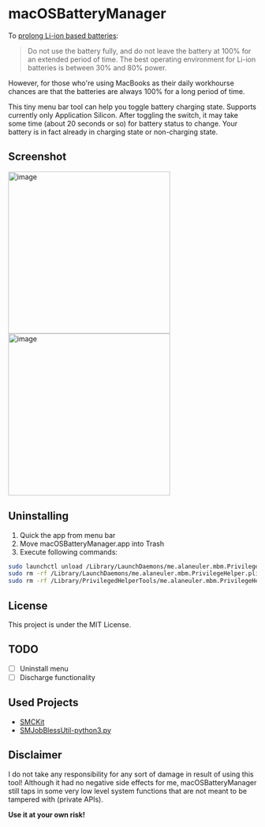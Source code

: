 # macOSBatteryManager
To [prolong Li-ion based batteries](https://www.apple.com/batteries/maximizing-performance/):

> Do not use the battery fully, and do not leave the battery at 100% for an extended period of time. The best operating environment for Li-ion batteries is between 30% and 80% power.

However, for those who're using MacBooks as their daily workhourse chances are that the batteries are always 100% for a long period of time.

This tiny menu bar tool can help you toggle battery charging state. Supports currently only Application Silicon. After toggling the switch, it may take some time (about 20 seconds or so) for battery status to change. Your battery is in fact already in charging state or non-charging state.

## Screenshot
<img width="328" alt="image" src="https://user-images.githubusercontent.com/8054939/204074543-e33cef53-77d8-4f31-b610-4f028c6eda82.png">
<img width="328" alt="image" src="https://user-images.githubusercontent.com/8054939/204074570-4e361b83-62a4-4b64-af40-7f2c566ecbf7.png">

## Uninstalling
1. Quick the app from menu bar
2. Move macOSBatteryManager.app into Trash
3. Execute following commands:
```bash
sudo launchctl unload /Library/LaunchDaemons/me.alaneuler.mbm.PrivilegeHelper.plist
sudo rm -rf /Library/LaunchDaemons/me.alaneuler.mbm.PrivilegeHelper.plist
sudo rm -rf /Library/PrivilegedHelperTools/me.alaneuler.mbm.PrivilegeHelper
```

## License
This project is under the MIT License.

## TODO
- [ ] Uninstall menu
- [ ] Discharge functionality

## Used Projects
- [SMCKit](https://github.com/beltex/SMCKit)
- [SMJobBlessUtil-python3.py](https://gist.github.com/mikeyh/89a1e2ecc6849ff6056b7391c5216799)

## Disclaimer
I do not take any responsibility for any sort of damage in result of using this tool! Although it had no negative side effects for me, macOSBatteryManager still taps in some very low level system functions that are not meant to be tampered with (private APIs).

**Use it at your own risk!**
